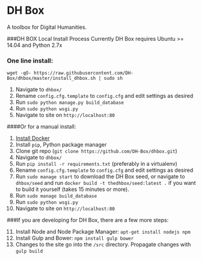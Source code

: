 DH Box
=====

A toolbox for Digital Humanities.

###DH BOX Local Install Process
Currently DH Box requires Ubuntu >= 14.04 and Python 2.7x
### One line install:
```
wget -qO- https://raw.githubusercontent.com/DH-Box/dhbox/master/install_dhbox.sh | sudo sh
```
1. Navigate to `dhbox/` 
2. Rename `config.cfg.template` to `config.cfg` and edit settings as desired
3. Run `sudo python manage.py build_database`
4. Run `sudo python wsgi.py`
5. Navigate to site on `http://localhost:80`

####Or for a manual install:

1. [Install Docker](https://www.docker.com/)
2. Install `pip`, Python package manager
3. Clone git repo (`git clone https://github.com/DH-Box/dhbox.git`)
4. Navigate to `dhbox/` 
5. Run `pip install -r requirements.txt` (preferably in a virtualenv)
6. Rename `config.cfg.template` to `config.cfg` and edit settings as desired
7. Run `sudo manage start` to download the DH Box seed, or navigate to `dhbox/seed` and run `docker build -t thedhbox/seed:latest .` if you want to build it yourself (takes 15 minutes or more).
8. Run `sudo manage build_database`
9. Run `sudo python wsgi.py`
10. Navigate to site on `http://localhost:80`

###If you are developing for DH Box, there are a few more steps:

11. Install Node and Node Package Manager: `apt-get install nodejs npm`
12. Install Gulp and Bower: `npm install gulp bower`
13. Changes to the site go into the `/src` directory. Propagate changes with `gulp build`
